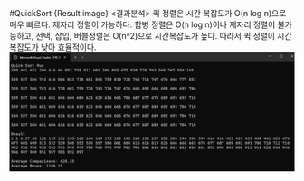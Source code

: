 #QuickSort {Result image}
<결과분석>
퀵 정렬은 시간 복잡도가 O(n log n)으로 매우 빠르다. 제자리 정렬이 가능하다.
합병 정렬은 O(n log n)이나 제자리 정렬이 불가능하고, 선택, 삽입, 버블정렬은 O(n^2)으로 시간복잡도가 높다. 따라서 퀵 정렬이 시간 복잡도가 낮아 효율적이다.
![](./quicksort.jpg)
